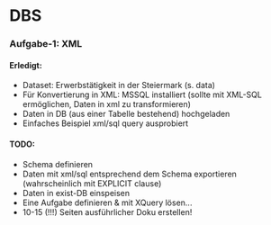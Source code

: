 # DBS
### Aufgabe-1: XML

#### Erledigt:
+ Dataset: Erwerbstätigkeit in der Steiermark (s. data)
+ Für Konvertierung in XML: MSSQL installiert (sollte mit XML-SQL ermöglichen, Daten in xml zu transformieren)
+ Daten in DB (aus einer Tabelle bestehend) hochgeladen
+ Einfaches Beispiel xml/sql query ausprobiert

#### TODO:
- Schema definieren
- Daten mit xml/sql entsprechend dem Schema exportieren (wahrscheinlich mit EXPLICIT clause)
- Daten in exist-DB einspeisen
- Eine Aufgabe definieren & mit XQuery lösen...
- 10-15 (!!!) Seiten ausführlicher Doku erstellen!
